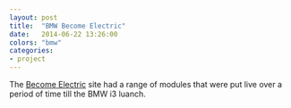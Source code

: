 ```yaml
---
layout: post
title:  "BMW Become Electric"
date:   2014-06-22 13:26:00
colors: "bmw"
categories: 
- project 
---
```


The [Become Electric][visit-site] site had a range of modules that were put live over a period of time till the BMW i3 luanch.

[visit-site]: https://www.becomeelectric.co.uk/
